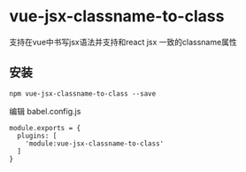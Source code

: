 # vue-jsx-classname-to-class

支持在vue中书写jsx语法并支持和react jsx 一致的classname属性

## 安装
```
npm vue-jsx-classname-to-class --save
```
编辑 babel.config.js
```
module.exports = {
  plugins: [
    'module:vue-jsx-classname-to-class'
  ]
}
```
